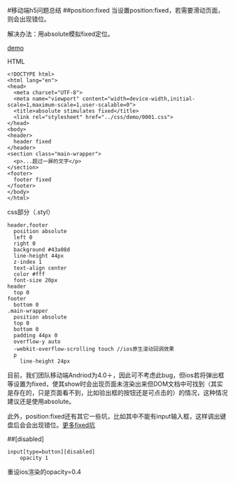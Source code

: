 #移动端h5问题总结
##position:fixed
当设置position:fixed，若需要滑动页面，则会出现错位。

解决办法：用absolute模拟fixed定位。

[demo](https://julielee77.github.io/demo/0001.html)

HTML

```
<!DOCTYPE html>
<html lang="en">
<head>
  <meta charset="UTF-8">
  <meta name="viewport" content="width=device-width,initial-scale=1,maximum-scale=1,user-scalable=0">
  <title>absolute stimulates fixed</title>
  <link rel="stylesheet" href="../css/demo/0001.css">
</head>
<body>
<header>
  header fixed
</header>
<section class="main-wrapper">
  <p>...超过一屏的文字</p>
</section>
<footer>
  footer fixed
</footer>
</body>
</html>
```
css部分（.styl）

```
header,footer
  position absolute
  left 0
  right 0
  background #43a08d
  line-height 44px
  z-index 1
  text-align center
  color #fff
  font-size 20px
header
  top 0
footer
  bottom 0
.main-wrapper
  position absolute
  top 0
  bottom 0
  padding 44px 0
  overflow-y auto
  -webkit-overflow-scrolling touch //ios原生滚动回调效果
  p
    line-height 24px
```

目前，我们团队移动端Andriod为4.0＋，因此可不考虑此bug，但ios若将弹出框等设置为fixed，使其show时会出现页面未渲染出来但DOM文档中可找到（其实是存在的，只是页面看不到，比如验出框的按钮还是可点击的）的情况，这种情况建议还是使用absolute。
此外，position:fixed还有其它一些坑，比如其中不能有input输入框，这样调出键盘后会会出现错位。[更多fixed坑](https://github.com/maxzhang/maxzhang.github.com/issues/2)
##[disabled]

```input[type=button][disabled]
	opacity 1```
重设ios渲染的opacity=0.4